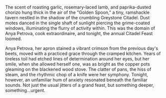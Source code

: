The scent of roasting garlic, rosemary-laced lamb, and paprika-dusted chorizo hung thick in the air of the "Golden Spoon," a tiny, ramshackle tavern nestled in the shadow of the crumbling Greystone Citadel.  Dust motes danced in the single shaft of sunlight piercing the grime-coated windows, illuminating the flurry of activity within.  This was the domain of  Anya Petrova, cook extraordinaire, and tonight, the annual Citadel Feast loomed.

Anya Petrova, her apron stained a vibrant crimson from the previous day's beets, moved with a practiced grace through the cramped kitchen.  Years of tireless toil had etched lines of determination around her eyes, but her smile, when she allowed herself one, was as bright as the copper pots gleaming on the blackened wood stove. The clatter of pans, the hiss of steam, and the rhythmic chop of a knife were her symphony.  Tonight, however, an unfamiliar hum of anxiety resonated beneath the familiar sounds.  Not just the usual jitters of a grand feast, but something deeper, something…urgent.
